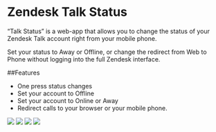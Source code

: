 # Zendesk Talk Status

“Talk Status” is a web-app that allows you to change the status of your Zendesk Talk account right from your mobile phone. 

Set your status to Away or Offline, or change the redirect from Web to Phone without logging into the full Zendesk interface.

##Features
* One press status changes
* Set your account to Offline
* Set your account to Online or Away
* Redirect calls to your browser or your mobile phone.

![](https://talk.premiumplus.io/assets/talk1.PNG) ![](https://talk.premiumplus.io/assets/talk2.PNG) ![](https://talk.premiumplus.io/assets/talk3.PNG) ![](https://talk.premiumplus.io/assets/talk4.PNG)


